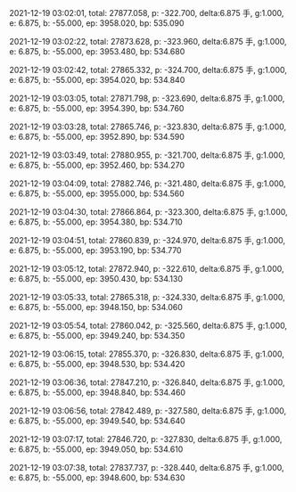 2021-12-19 03:02:01, total: 27877.058, p: -322.700, delta:6.875 手, g:1.000, e: 6.875, b: -55.000, ep: 3958.020, bp: 535.090

2021-12-19 03:02:22, total: 27873.628, p: -323.960, delta:6.875 手, g:1.000, e: 6.875, b: -55.000, ep: 3953.480, bp: 534.680

2021-12-19 03:02:42, total: 27865.332, p: -324.700, delta:6.875 手, g:1.000, e: 6.875, b: -55.000, ep: 3954.020, bp: 534.840

2021-12-19 03:03:05, total: 27871.798, p: -323.690, delta:6.875 手, g:1.000, e: 6.875, b: -55.000, ep: 3954.390, bp: 534.760

2021-12-19 03:03:28, total: 27865.746, p: -323.830, delta:6.875 手, g:1.000, e: 6.875, b: -55.000, ep: 3952.890, bp: 534.590

2021-12-19 03:03:49, total: 27880.955, p: -321.700, delta:6.875 手, g:1.000, e: 6.875, b: -55.000, ep: 3952.460, bp: 534.270

2021-12-19 03:04:09, total: 27882.746, p: -321.480, delta:6.875 手, g:1.000, e: 6.875, b: -55.000, ep: 3955.000, bp: 534.560

2021-12-19 03:04:30, total: 27866.864, p: -323.300, delta:6.875 手, g:1.000, e: 6.875, b: -55.000, ep: 3954.380, bp: 534.710

2021-12-19 03:04:51, total: 27860.839, p: -324.970, delta:6.875 手, g:1.000, e: 6.875, b: -55.000, ep: 3953.190, bp: 534.770

2021-12-19 03:05:12, total: 27872.940, p: -322.610, delta:6.875 手, g:1.000, e: 6.875, b: -55.000, ep: 3950.430, bp: 534.130

2021-12-19 03:05:33, total: 27865.318, p: -324.330, delta:6.875 手, g:1.000, e: 6.875, b: -55.000, ep: 3948.150, bp: 534.060

2021-12-19 03:05:54, total: 27860.042, p: -325.560, delta:6.875 手, g:1.000, e: 6.875, b: -55.000, ep: 3949.240, bp: 534.350

2021-12-19 03:06:15, total: 27855.370, p: -326.830, delta:6.875 手, g:1.000, e: 6.875, b: -55.000, ep: 3948.530, bp: 534.420

2021-12-19 03:06:36, total: 27847.210, p: -326.840, delta:6.875 手, g:1.000, e: 6.875, b: -55.000, ep: 3948.840, bp: 534.460

2021-12-19 03:06:56, total: 27842.489, p: -327.580, delta:6.875 手, g:1.000, e: 6.875, b: -55.000, ep: 3949.540, bp: 534.640

2021-12-19 03:07:17, total: 27846.720, p: -327.830, delta:6.875 手, g:1.000, e: 6.875, b: -55.000, ep: 3949.050, bp: 534.610

2021-12-19 03:07:38, total: 27837.737, p: -328.440, delta:6.875 手, g:1.000, e: 6.875, b: -55.000, ep: 3948.600, bp: 534.630